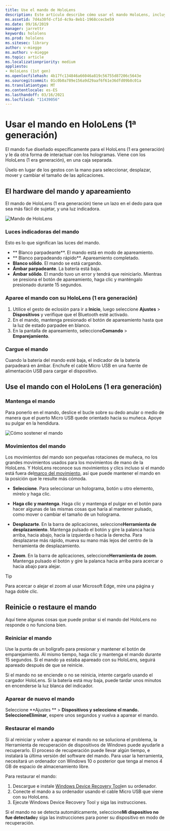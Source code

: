 ```yaml
---
title: Use el mando de HoloLens
description: Este artículo describe cómo usar el mando HoloLens, incluyendo el apareamiento del mando, la carga y la recuperación.
ms.assetid: 7d4a30fd-cf1d-4c9a-8eb1-1968ccecbe59
ms.date: 09/16/2019
manager: jarrettr
keywords: hololens
ms.prod: hololens
ms.sitesec: library
author: v-miegge
ms.author: v-miegge
ms.topic: article
ms.localizationpriority: medium
appliesto:
- HoloLens (1st gen)
ms.openlocfilehash: 4b17fc134846a66046a819c56755d87206c5643e
ms.sourcegitcommit: 01c0b0a789e156a9d29aaf6f61e36dfd09b8c01a
ms.translationtype: MT
ms.contentlocale: es-ES
ms.lasthandoff: 03/16/2021
ms.locfileid: "11439056"
---
```

# <a name="use-the-hololens-1st-gen-clicker"></a>Usar el mando en HoloLens (1ª generación)

El mando fue diseñado específicamente para el HoloLens (1 era generación) y le da otra forma de interactuar con los hologramas. Viene con los HoloLens (1 era generación), en una caja separada.

Úselo en lugar de los gestos con la mano para seleccionar, desplazar, mover y cambiar el tamaño de las aplicaciones.

## <a name="clicker-hardware-and-pairing"></a>El hardware del mando y apareamiento

El mando de HoloLens (1 era generación) tiene un lazo en el dedo para que sea más fácil de sujetar, y una luz indicadora.

![Mando de HoloLens](images/use-hololens-clicker-1.png)

### <a name="clicker-indicator-lights"></a>Luces indicadoras del mando

Esto es lo que significan las luces del mando.

- ** Blanco parpadeante**. El mando está en modo de apareamiento.
- ** Blanco parpadeando rápido**. Apareamiento completado.
- **Blanco sólido**. El mando se está cargando.
- **Ámbar parpadeante**. La batería está baja.
- **Ámbar sólido**. El mando tuvo un error y tendrá que reiniciarlo. Mientras se presiona el botón de apareamiento, haga clic y manténgalo presionado durante 15 segundos.

### <a name="pair-the-clicker-with-your-hololens-1st-gen"></a>Aparee el mando con su HoloLens (1 era generación)

1. Utilice el gesto de eclosión para ir a **Inicio**, luego seleccione **Ajustes** > **Dispositivos** y verifique que el Bluetooth esté activado.
1. En el mando, mantenga presionado el botón de apareamiento hasta que la luz de estado parpadee en blanco.
1. En la pantalla de apareamiento, seleccione**Comando** > **Emparejamiento**.

### <a name="charge-the-clicker"></a>Cargue el mando

Cuando la batería del mando esté baja, el indicador de la batería parpadeará en ámbar. Enchufe el cable Micro USB en una fuente de alimentación USB para cargar el dispositivo.

## <a name="use-the-clicker-with-hololens-1st-gen"></a>Use el mando con el HoloLens (1 era generación)

### <a name="hold-the-clicker"></a>Mantenga el mando

Para ponerlo en el mando, deslice el bucle sobre su dedo anular o medio de manera que el puerto Micro USB quede orientado hacia su muñeca. Apoye su pulgar en la hendidura.

![Cómo sostener el mando](images/use-hololens-clicker-2.png)

### <a name="clicker-gestures"></a>Movimientos del mando

Los movimientos del mando son pequeñas rotaciones de muñeca, no los grandes movimientos usados para los movimientos de mano de la HoloLens. Y HoloLens reconoce sus movimientos y clics incluso si el mando está fuera del[marco del movimiento](hololens1-basic-usage.md), así que puede mantener el mando en la posición que le resulte más cómoda.

- **Seleccione**. Para seleccionar un holograma, botón u otro elemento, mírelo y haga clic.

- **Haga clic y mantenga**. Haga clic y mantenga el pulgar en el botón para hacer algunas de las mismas cosas que haría al mantener pulsado, como mover o cambiar el tamaño de un holograma.

- **Desplazarte**. En la barra de aplicaciones, seleccione**Herramienta de desplazamiento**. Mantenga pulsado el botón y gire la palanca hacia arriba, hacia abajo, hacia la izquierda o hacia la derecha. Para desplazarse más rápido, mueva su mano más lejos del centro de la herramienta de desplazamiento.

- **Zoom**. En la barra de aplicaciones, seleccione**Herramienta de zoom**. Mantenga pulsado el botón y gire la palanca hacia arriba para acercar o hacia abajo para alejar.

> [!TIP]
> Para acercar o alejar el zoom al usar Microsoft Edge, mire una página y haga doble clic.

## <a name="restart-or-recover-the-clicker"></a>Reinicie o restaure el mando

Aquí tiene algunas cosas que puede probar si el mando del HoloLens no responde o no funciona bien.

### <a name="restart-the-clicker"></a>Reiniciar el mando

Use la punta de un bolígrafo para presionar y mantener el botón de emparejamiento. Al mismo tiempo, haga clic y mantenga el mando durante 15 segundos. Si el mando ya estaba apareado con su HoloLens, seguirá apareado después de que se reinicie.

Si el mando no se enciende o no se reinicia, intente cargarlo usando el cargador HoloLens. Si la batería está muy baja, puede tardar unos minutos en encenderse la luz blanca del indicador.

### <a name="re-pair-the-clicker"></a>Aparear de nuevo el mando

Seleccione **Ajustes ** > **Dispositivos **y seleccione el mando. Seleccione**Eliminar**, espere unos segundos y vuelva a aparear el mando.

### <a name="recover-the-clicker"></a>Restaurar el mando

Si al reiniciar y volver a aparear el mando no se soluciona el problema, la Herramienta de recuperación de dispositivos de Windows puede ayudarle a recuperarlo. El proceso de recuperación puede llevar algún tiempo, e instalará la última versión del software del mando. Para usar la herramienta, necesitará un ordenador con Windows 10 o posterior que tenga al menos 4 GB de espacio de almacenamiento libre.

Para restaurar el mando:

1. Descargue e instale [Windows Device Recovery Tool](https://dev.azure.com/ContentIdea/ContentIdea/_queries/query/8a004dbe-73f8-4a32-94bc-368fc2f2a895/)en su ordenador.
1. Conecte el mando a su ordenador usando el cable Micro USB que viene con su HoloLens.
1. Ejecute Windows Device Recovery Tool y siga las instrucciones.

Si el mando no se detecta automáticamente, seleccione**Mi dispositivo no fue detectado**y siga las instrucciones para poner su dispositivo en modo de recuperación.
